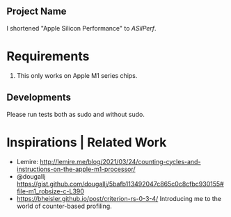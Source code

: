 
## Project Name
I shortened "Apple Silicon Performance" to *ASilPerf*.

# Requirements
1. This only works on Apple M1 series chips.

## Developments
Please run tests both as sudo and without sudo.


# Inspirations | Related Work
* Lemire: http://lemire.me/blog/2021/03/24/counting-cycles-and-instructions-on-the-apple-m1-processor/
* @dougallj
https://gist.github.com/dougallj/5bafb113492047c865c0c8cfbc930155#file-m1_robsize-c-L390
* https://bheisler.github.io/post/criterion-rs-0-3-4/ Introducing me to the world of counter-based profiling.